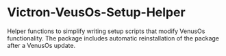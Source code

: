 # Victron-VeusOs-Setup-Helper
Helper functions to simplify writing setup scripts that modify VenusOs functionality. The package includes automatic reinstallation of the package after a VenusOs update.
